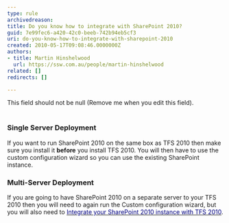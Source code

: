 ```yaml
---
type: rule
archivedreason: 
title: Do you know how to integrate with SharePoint 2010?
guid: 7e99fec6-a420-42c0-beeb-742b94eb5cf3
uri: do-you-know-how-to-integrate-with-sharepoint-2010
created: 2010-05-17T09:08:46.0000000Z
authors:
- title: Martin Hinshelwood
  url: https://ssw.com.au/people/martin-hinshelwood
related: []
redirects: []

---
```



This field should not be null (Remove me when you edit this field).
<br><excerpt class='endintro'></excerpt><br>

  <h3>Single Server Deployment</h3>
<p>If you want to run SharePoint 2010 on the same box as TFS 2010 then make sure you install it <strong>before</strong> you install TFS 2010. You will then have to use the custom configuration wizard so you can use the existing SharePoint instance.</p>
<h3>Multi-Server Deployment</h3>
<p>If you are going to have SharePoint 2010 on a separate server to your TFS 2010 then you will need to again run the Custom configuration wizard, but you will also need to <a shape="rect" href="http&#58;//blog.hinshelwood.com/archive/2010/05/03/integrate-sharepoint-2010-with-team-foundation-server-2010.aspx"><font color="#000080">Integrate your SharePoint 2010 instance with TFS 2010</font></a>.</p>



